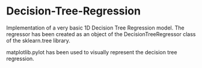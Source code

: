# Decision-Tree-Regression

Implementation of a very basic 1D Decision Tree Regression model. The regressor has been created as an object of the DecisionTreeRegressor class of the sklearn.tree library.

matplotlib.pylot has been used to visually represent the decision tree regression.
